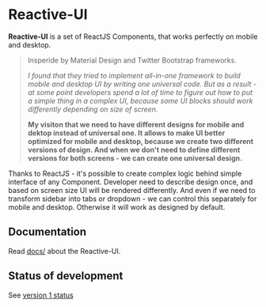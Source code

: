 # Reactive-UI

**Reactive-UI** is a set of ReactJS Components, that works perfectly on mobile and desktop.

> Insperide by Material Design and Twitter Bootstrap frameworks.
>
> *I found that they tried to implement all-in-one framework to build mobile and desktop UI by writing one universal code. But as a result - at some point developers spend a lot of time to figure out how to put a simple thing in a complex UI, because some UI blocks should work differently depending on size of screen.*
>
> **My visiton that we need to have different designs for mobile and dektop instead of universal one.
> It allows to make UI better optimized for mobile and desktop, because we create two different versions of design.
And when we don't need to define different versions for both screens - we can create one universal design.**

Thanks to ReactJS - it's possible to create complex logic behind simple interface of any Component.
Developer need to describe design once, and based on screen size UI will be rendered differently.
And even if we need to transform sidebar into tabs or dropdown - we can control this separately for mobile and desktop.
Otherwise it will work as designed by default.

## Documentation

Read [docs/](docs/) about the Reactive-UI.

## Status of development

See [version 1 status](projects/1)
